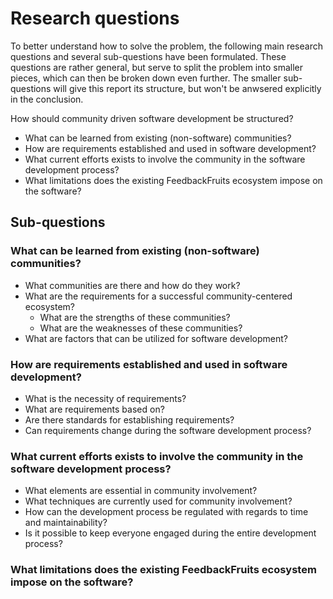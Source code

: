 # Research questions
To better understand how to solve the problem, the following main research questions and several sub-questions have been formulated. These questions are rather general, but serve to split the problem into smaller pieces, which can then be broken down even further. The smaller sub-questions will give this report its structure, but won't be anwsered explicitly in the conclusion.

How should community driven software development be structured?
- What can be learned from existing (non-software) communities?
- How are requirements established and used in software development?
- What current efforts exists to involve the community in the software development process?
- What limitations does the existing FeedbackFruits ecosystem impose on the software?

## Sub-questions

### What can be learned from existing (non-software) communities?
- What communities are there and how do they work?
- What are the requirements for a successful community-centered ecosystem?
  - What are the strengths of these communities?
  - What are the weaknesses of these communities?
- What are factors that can be utilized for software development?

### How are requirements established and used in software development?
- What is the necessity of requirements?
- What are requirements based on?
- Are there standards for establishing requirements?
- Can requirements change during the software development process?

### What current efforts exists to involve the community in the software development process?
- What elements are essential in community involvement?
- What techniques are currently used for community involvement?
- How can the development process be regulated with regards to time and maintainability?
- Is it possible to keep everyone engaged during the entire development process?

### What limitations does the existing FeedbackFruits ecosystem impose on the software?

